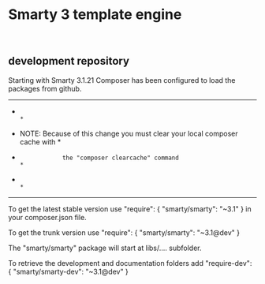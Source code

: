 <h1>Smarty 3 template engine</h1>
 <br><h2>development repository</h2>
 
 Starting with Smarty 3.1.21 Composer has been configured to load the packages from github.
 
 *******************************************************************************
 *                                                                             *
 *  NOTE: Because of this change you must clear your local composer cache with *
 *                 the "composer clearcache" command                           *
 *                                                                             *
 *******************************************************************************
 
 To get the latest stable version use
     "require": {
         "smarty/smarty": "~3.1"
     }
 in your composer.json file.
 
 To get the trunk version use
     "require": {
         "smarty/smarty": "~3.1@dev"
     }
 
 The "smarty/smarty" package will start at libs/....   subfolder.
 
 To retrieve the development and documentation folders add
     "require-dev": {
         "smarty/smarty-dev": "~3.1@dev"
     }
 

